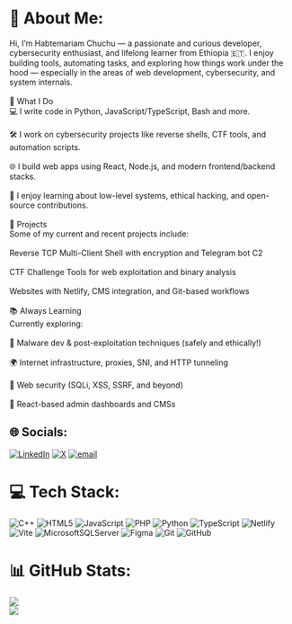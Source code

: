# 💫 About Me:
Hi, I’m Habtemariam Chuchu — a passionate and curious developer, cybersecurity enthusiast, and lifelong learner from Ethiopia 🇪🇹. I enjoy building tools, automating tasks, and exploring how things work under the hood — especially in the areas of web development, cybersecurity, and system internals.<br><br>🔧 What I Do<br>💻 I write code in Python, JavaScript/TypeScript, Bash and more.<br><br>🛠️ I work on cybersecurity projects like reverse shells, CTF tools, and automation scripts.<br><br>🌐 I build web apps using React, Node.js, and modern frontend/backend stacks.<br><br>🧠 I enjoy learning about low-level systems, ethical hacking, and open-source contributions.<br><br>🚀 Projects<br>Some of my current and recent projects include:<br><br>Reverse TCP Multi-Client Shell with encryption and Telegram bot C2<br><br>CTF Challenge Tools for web exploitation and binary analysis<br><br>Websites with Netlify, CMS integration, and Git-based workflows<br><br>📚 Always Learning<br>Currently exploring:<br><br>🔐 Malware dev & post-exploitation techniques (safely and ethically!)<br><br>🌍 Internet infrastructure, proxies, SNI, and HTTP tunneling<br><br>🧪 Web security (SQLi, XSS, SSRF, and beyond)<br><br>🧰 React-based admin dashboards and CMSs


## 🌐 Socials:
[![LinkedIn](https://img.shields.io/badge/LinkedIn-%230077B5.svg?logo=linkedin&logoColor=white)](https://linkedin.com/in/https://www.linkedin.com/in/habtemariam-chuchu-6bb4b3350?lipi=urn%3Ali%3Apage%3Ad_flagship3_profile_view_base_contact_details%3BINE1n5JvS1GAYQC1a7agyA%3D%3D) [![X](https://img.shields.io/badge/X-black.svg?logo=X&logoColor=white)](https://x.com/https://x.com/PPhcic) [![email](https://img.shields.io/badge/Email-D14836?logo=gmail&logoColor=white)](mailto:habtechoon@gmail.com) 

# 💻 Tech Stack:
![C++](https://img.shields.io/badge/c++-%2300599C.svg?style=for-the-badge&logo=c%2B%2B&logoColor=white)  ![HTML5](https://img.shields.io/badge/html5-%23E34F26.svg?style=for-the-badge&logo=html5&logoColor=white) ![JavaScript](https://img.shields.io/badge/javascript-%23323330.svg?style=for-the-badge&logo=javascript&logoColor=%23F7DF1E) ![PHP](https://img.shields.io/badge/php-%23777BB4.svg?style=for-the-badge&logo=php&logoColor=white) ![Python](https://img.shields.io/badge/python-3670A0?style=for-the-badge&logo=python&logoColor=ffdd54) ![TypeScript](https://img.shields.io/badge/typescript-%23007ACC.svg?style=for-the-badge&logo=typescript&logoColor=white) ![Netlify](https://img.shields.io/badge/netlify-%23000000.svg?style=for-the-badge&logo=netlify&logoColor=#00C7B7) ![Vite](https://img.shields.io/badge/vite-%23646CFF.svg?style=for-the-badge&logo=vite&logoColor=white) ![MicrosoftSQLServer](https://img.shields.io/badge/Microsoft%20SQL%20Server-CC2927?style=for-the-badge&logo=microsoft%20sql%20server&logoColor=white) ![Figma](https://img.shields.io/badge/figma-%23F24E1E.svg?style=for-the-badge&logo=figma&logoColor=white) ![Git](https://img.shields.io/badge/git-%23F05033.svg?style=for-the-badge&logo=git&logoColor=white) ![GitHub](https://img.shields.io/badge/github-%23121011.svg?style=for-the-badge&logo=github&logoColor=white)
# 📊 GitHub Stats:
![](https://nirzak-streak-stats.vercel.app/?user=Ghostfaceki11err&theme=gruvbox&hide_border=false)<br/>
![](https://github-readme-stats.vercel.app/api/top-langs/?username=Ghostfaceki11err&theme=gruvbox&hide_border=false&include_all_commits=true&count_private=true&layout=compact)

<!-- Proudly created with GPRM ( https://gprm.itsvg.in ) -->
